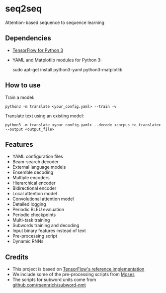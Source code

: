 # seq2seq
Attention-based sequence to sequence learning

## Dependencies

* [TensorFlow for Python 3](www.tensorflow.org/versions/r0.11/get_started/os_setup.html)
* YAML and Matplotlib modules for Python 3:


    sudo apt-get install python3-yaml python3-matplotlib


## How to use


Train a model:

    python3 -m translate <your_config.yaml> --train -v 


Translate text using an existing model:

    python3 -m translate <your_config.yaml> --decode <corpus_to_translate> --output <output_file>


## Features

* YAML configuration files
* Beam-search decoder
* External language models
* Ensemble decoding
* Multiple encoders
* Hierarchical encoder
* Bidirectional encoder
* Local attention model
* Convolutional attention model
* Detailed logging
* Periodic BLEU evaluation
* Periodic checkpoints
* Multi-task training
* Subwords training and decoding
* Input binary features instead of text
* Pre-processing script
* Dynamic RNNs



## Credits

* This project is based on [TensorFlow's reference implementation](github.com/tensorflow/tensorflow/tree/master/tensorflow/models/rnn)
* We include some of the pre-processing scripts from [Moses](http://www.statmt.org/moses/)
* The scripts for subword units come from [github.com/rsennrich/subword-nmt](github.com/rsennrich/subword-nmt)

